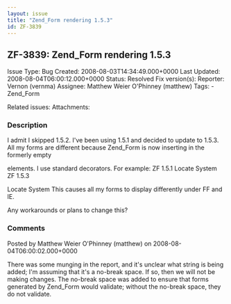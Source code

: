 ```yaml
---
layout: issue
title: "Zend_Form rendering 1.5.3"
id: ZF-3839
---
```


ZF-3839: Zend\_Form rendering 1.5.3
-----------------------------------

 Issue Type: Bug Created: 2008-08-03T14:34:49.000+0000 Last Updated: 2008-08-04T06:00:12.000+0000 Status: Resolved Fix version(s): 
 Reporter:  Vernon (vernma)  Assignee:  Matthew Weier O'Phinney (matthew)  Tags: - Zend\_Form
 
 Related issues: 
 Attachments: 
### Description

I admit I skipped 1.5.2. I've been using 1.5.1 and decided to update to 1.5.3. All my forms are different because Zend\_Form is now inserting in the formerly empty

 elements. I use standard decorators. For example: ZF 1.5.1 Locate System   ZF 1.5.3

  Locate System    This causes all my forms to display differently under FF and IE.

Any workarounds or plans to change this?

 

 

### Comments

Posted by Matthew Weier O'Phinney (matthew) on 2008-08-04T06:00:02.000+0000

There was some munging in the report, and it's unclear what string is being added; I'm assuming that it's a no-break space. If so, then we will not be making changes. The no-break space was added to ensure that forms generated by Zend\_Form would validate; without the no-break space, they do not validate.

 

 